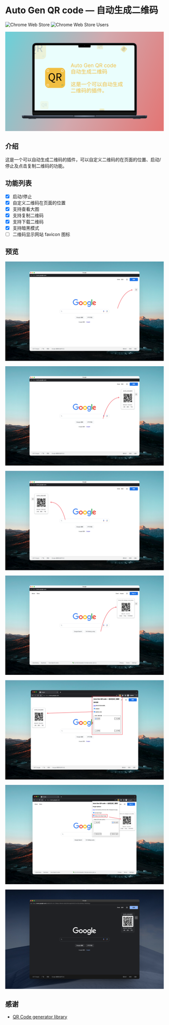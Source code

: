 # Auto Gen QR code — 自动生成二维码

![Chrome Web Store](https://img.shields.io/chrome-web-store/rating/bffmbfheegbbogkmjdhhmcaaljgaapol)
![Chrome Web Store Users](https://img.shields.io/chrome-web-store/users/bffmbfheegbbogkmjdhhmcaaljgaapol)

![说明](preview.png)

## 介绍

这是一个可以自动生成二维码的插件，可以自定义二维码的在页面的位置、启动/停止及点击复制二维码的功能。

## 功能列表

- [x] 启动/停止
- [x] 自定义二维码在页面的位置
- [x] 支持查看大图
- [x] 支持复制二维码
- [x] 支持下载二维码
- [x] 支持暗黑模式
- [ ] 二维码显示网站 favicon 图标

## 预览

![预览图：默认效果](preview1.png)

![预览图：触发效果 左上](preview2.png)

![预览图：触发效果 右上](preview3.png)

![预览图：触发效果 左上 英文](preview4.png)

![预览图：拓展配置 中文](preview5.png)

![预览图：拓展配置 英文](preview6.png)

![预览图：暗黑模式](preview7.png)

## 感谢

- [QR Code generator library](https://www.nayuki.io/page/qr-code-generator-library)